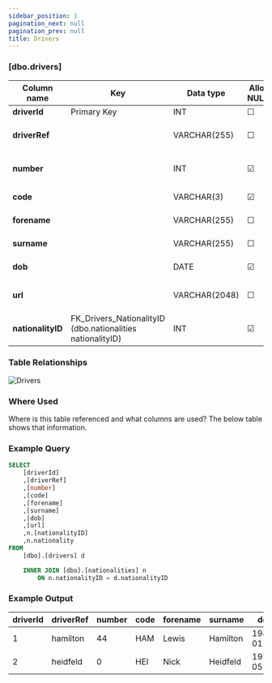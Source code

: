 ```yaml
---
sidebar_position: 1
pagination_next: null
pagination_prev: null
title: Drivers
---
```


### [dbo.drivers]
| Column name | Key | Data type | Allow NULLs | Default | Description |
| ------- | ------- | ------- | ------- | ------- | ------- |
| **driverId** |  Primary Key | INT | ☐ |  |  | 
| **driverRef** |  | VARCHAR(255) | ☐ |  | Unique driver identifier | 
| **number** |  | INT | ☑ |  | Permanent driver number | 
| **code** |  | VARCHAR(3) | ☑ |  | Driver code e.g. "ALO" | 
| **forename** |  | VARCHAR(255) | ☐ |  | Driver forename | 
| **surname** |  | VARCHAR(255) | ☐ |  | Driver surname | 
| **dob** |  | DATE | ☑ |  | Driver date of birth | 
| **url** |  | VARCHAR(2048) | ☐ |  | Driver Wikipedia page | 
| **nationalityID** | FK_Drivers_NationalityID (dbo.nationalities nationalityID) | INT | ☑ |  | Foreign Key to nationalities | 

### Table Relationships

![Drivers](/img/table-relationships/drivers.png)

### Where Used
Where is this table referenced and what columns are used? The below table shows that information.

### Example Query

```sql
SELECT 
	[driverId]
	,[driverRef]
	,[number]
	,[code]
	,[forename]
	,[surname]
	,[dob]
	,[url]
	,n.[nationalityID]
	,n.nationality
FROM 
	[dbo].[drivers] d

	INNER JOIN [dbo].[nationalities] n
		ON n.nationalityID = d.nationalityID
```

### Example Output

|**driverId**|**driverRef**|**number**|**code**|**forename**|**surname**|**dob**|**url**|**nationalityID**|  
|---|---|---|---|---|---|---|---|---|  
|1|hamilton|44|HAM|Lewis|Hamilton|1985-01-07|http://en.wikipedia.org/wiki/Lewis_Hamilton|10|  
|2|heidfeld|0|HEI|Nick|Heidfeld|1977-05-10|http://en.wikipedia.org/wiki/Nick_Heidfeld|21| 

